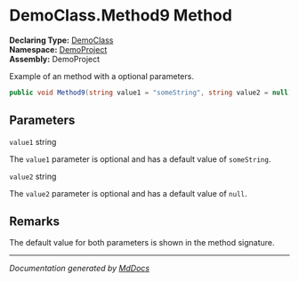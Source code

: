 ﻿<!--  
  <auto-generated>   
    The contents of this file were generated by a tool.  
    Changes to this file may be list if the file is regenerated  
  </auto-generated>   
-->

# DemoClass.Method9 Method

**Declaring Type:** [DemoClass](../index.md)  
**Namespace:** [DemoProject](../../index.md)  
**Assembly:** DemoProject

Example of an method with a optional parameters.

```csharp
public void Method9(string value1 = "someString", string value2 = null);
```

## Parameters

`value1`  string

The `value1` parameter is optional and has a default value of `someString`.

`value2`  string

The `value2` parameter is optional and has a default value of `null`.

## Remarks

The default value for both parameters is shown in the method signature.

___

*Documentation generated by [MdDocs](https://github.com/ap0llo/mddocs)*
